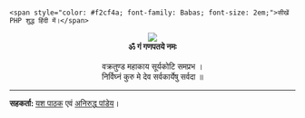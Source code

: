 # <div align="center">
    <span style="color: #f2cf4a; font-family: Babas; font-size: 2em;">सीखें PHP शुद्ध हिंदी में।</span>
  </div>
<div align="center">
  <img src="https://media.giphy.com/media/J46InwmiUsMqk/200.gif">
  <br><b>ॐ गं गणपतये नमः</b><br><br>
  वक्रतुण्ड महाकाय सूर्यकोटि समप्रभ ।<br>  
  निर्विघ्नं कुरु मे देव सर्वकार्येषु सर्वदा ॥
</div><hr>
<div align="left">
 <b>सहकर्ता: </b><a href="https://github.com/yashpathack">यश पाठक<a/> एवं <a href="https://github.com/aniruddha0pandey">अनिरुद्ध पांडेय<a/>।
</div>


